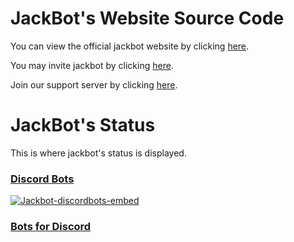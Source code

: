 # JackBot's Website Source Code

You can view the official jackbot website by clicking [here](https://cairo2k18.github.io/jackbot).

You may invite jackbot by clicking [here](https://cairo2k18.github.io/jackbot/invite.html).

Join our support server by clicking [here](https://discord.gg/AWEvbyb).

# JackBot's Status
This is where jackbot's status is displayed.

### [Discord Bots](https://discordbots.org)
<p><a href="https://discordbots.org/bot/437439973751521280"><img src="https://discordbots.org/api/widget/437439973751521280.svg?usernamecolor=FFFFFF&amp;topcolor=2C2F33" alt="Jackbot-discordbots-embed" /></a></p>

### [Bots for Discord](https://botsfordiscord.com)
<p><a href="https://botsfordiscord.com/bot/437439973751521280"><img src="https://botsfordiscord.com/api/v1/bots/437439973751521280/embed?theme=dark" alt="" /></a></p>
